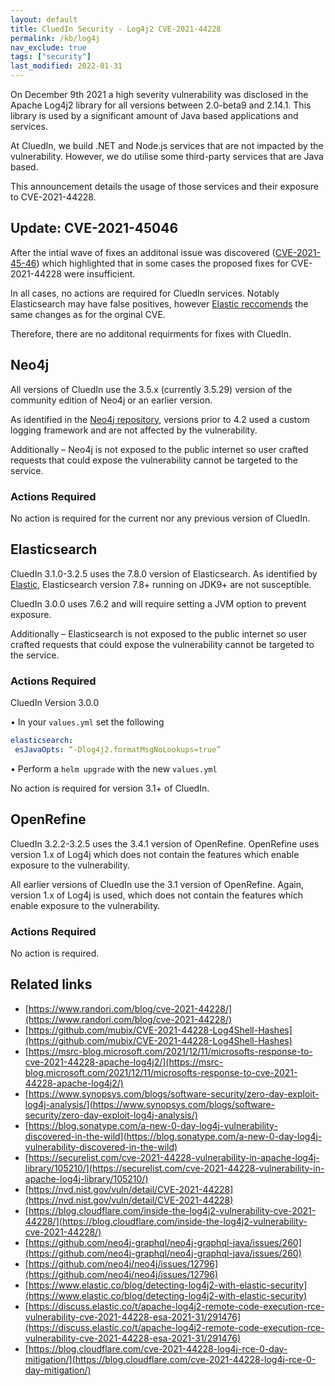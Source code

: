 ```yaml
---
layout: default
title: CluedIn Security - Log4j2 CVE-2021-44228
permalink: /kb/log4j
nav_exclude: true
tags: ["security"]
last_modified: 2022-01-31
---
```


On December 9th 2021 a high severity vulnerability was disclosed in the Apache Log4j2 library for all 
versions between 2.0-beta9 and 2.14.1. This library is used by a significant amount of Java based 
applications and services.

At CluedIn, we build .NET and Node.js services that are not impacted by the vulnerability. 
However, we do utilise some third-party services that are Java based.

This announcement details the usage of those services and their exposure to CVE-2021-44228.

## Update: CVE-2021-45046
After the intial wave of fixes an additonal issue was discovered ([CVE-2021-45-46](https://nvd.nist.gov/vuln/detail/CVE-2021-45046#vulnCurrentDescriptionTitle)) which highlighted that in some cases the proposed fixes for CVE-2021-44228 were insufficient.  

In all cases, no actions are required for CluedIn services.  Notably Elasticsearch may have false positives, however [Elastic reccomends](https://discuss.elastic.co/t/apache-log4j2-remote-code-execution-rce-vulnerability-cve-2021-44228-esa-2021-31/291476#update-dec-15-10) the same changes as for the orginal CVE.

Therefore, there are no additonal requirments for fixes with CluedIn.

## Neo4j

All versions of CluedIn use the 3.5.x (currently 3.5.29) version of the community edition of Neo4j or 
an earlier version. 

As identified in the [Neo4j repository](https://github.com/neo4j/neo4j/issues/12796#issuecomment-992289758https://github.com/neo4j/neo4j/issues/12796), versions prior to 4.2 used a custom logging framework and are 
not affected by the vulnerability.

Additionally – Neo4j is not exposed to the public internet so user crafted requests that could expose 
the vulnerability cannot be targeted to the service.

### Actions Required

No action is required for the current nor any previous version of CluedIn.

## Elasticsearch

CluedIn 3.1.0-3.2.5 uses the 7.8.0 version of Elasticsearch. As identified by [Elastic](https://discuss.elastic.co/t/apache-log4j2-remote-code-execution-rce-vulnerability-cve-2021-44228-esa-2021-31/291476), Elasticsearch 
version 7.8+ running on JDK9+ are not susceptible.

CluedIn 3.0.0 uses 7.6.2 and will require setting a JVM option to prevent exposure.

Additionally – Elasticsearch is not exposed to the public internet so user crafted requests that could 
expose the vulnerability cannot be targeted to the service.

### Actions Required

CluedIn Version 3.0.0

• In your `values.yml` set the following

```yaml
elasticsearch:
 esJavaOpts: “-Dlog4j2.formatMsgNoLookups=true”
```

• Perform a `helm upgrade` with the new `values.yml`

No action is required for version 3.1+ of CluedIn.

## OpenRefine

CluedIn 3.2.2-3.2.5 uses the 3.4.1 version of OpenRefine. OpenRefine uses version 1.x of Log4j
which does not contain the features which enable exposure to the vulnerability.

All earlier versions of CluedIn use the 3.1 version of OpenRefine. Again, version 1.x of Log4j is used, 
which does not contain the features which enable exposure to the vulnerability.

### Actions Required

No action is required.

## Related links

* [https://www.randori.com/blog/cve-2021-44228/](https://www.randori.com/blog/cve-2021-44228/)
* [https://github.com/mubix/CVE-2021-44228-Log4Shell-Hashes](https://github.com/mubix/CVE-2021-44228-Log4Shell-Hashes)
* [https://msrc-blog.microsoft.com/2021/12/11/microsofts-response-to-cve-2021-44228-apache-log4j2/](https://msrc-blog.microsoft.com/2021/12/11/microsofts-response-to-cve-2021-44228-apache-log4j2/)
* [https://www.synopsys.com/blogs/software-security/zero-day-exploit-log4j-analysis/](https://www.synopsys.com/blogs/software-security/zero-day-exploit-log4j-analysis/)
* [https://blog.sonatype.com/a-new-0-day-log4j-vulnerability-discovered-in-the-wild](https://blog.sonatype.com/a-new-0-day-log4j-vulnerability-discovered-in-the-wild)
* [https://securelist.com/cve-2021-44228-vulnerability-in-apache-log4j-library/105210/](https://securelist.com/cve-2021-44228-vulnerability-in-apache-log4j-library/105210/)
* [https://nvd.nist.gov/vuln/detail/CVE-2021-44228](https://nvd.nist.gov/vuln/detail/CVE-2021-44228)
* [https://blog.cloudflare.com/inside-the-log4j2-vulnerability-cve-2021-44228/](https://blog.cloudflare.com/inside-the-log4j2-vulnerability-cve-2021-44228/)
* [https://github.com/neo4j-graphql/neo4j-graphql-java/issues/260](https://github.com/neo4j-graphql/neo4j-graphql-java/issues/260)
* [https://github.com/neo4j/neo4j/issues/12796](https://github.com/neo4j/neo4j/issues/12796)
* [https://www.elastic.co/blog/detecting-log4j2-with-elastic-security](https://www.elastic.co/blog/detecting-log4j2-with-elastic-security)
* [https://discuss.elastic.co/t/apache-log4j2-remote-code-execution-rce-vulnerability-cve-2021-44228-esa-2021-31/291476](https://discuss.elastic.co/t/apache-log4j2-remote-code-execution-rce-vulnerability-cve-2021-44228-esa-2021-31/291476)
* [https://blog.cloudflare.com/cve-2021-44228-log4j-rce-0-day-mitigation/](https://blog.cloudflare.com/cve-2021-44228-log4j-rce-0-day-mitigation/)